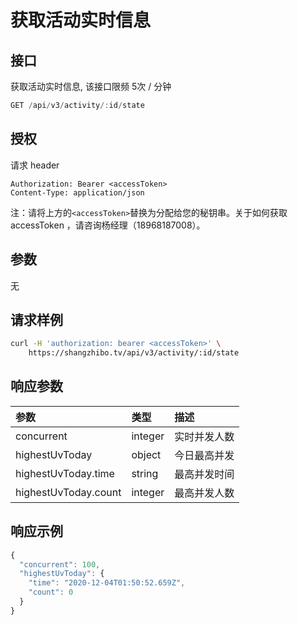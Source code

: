 # 获取活动实时信息

## 接口

获取活动实时信息, 该接口限频 5次 / 分钟

```javascript
GET /api/v3/activity/:id/state
```

## 授权

请求 header

```http
Authorization: Bearer <accessToken>
Content-Type: application/json
```

注：请将上方的`<accessToken>`替换为分配给您的秘钥串。关于如何获取 accessToken ，请咨询杨经理（18968187008）。

## 参数

无

## 请求样例

```bash
curl -H 'authorization: bearer <accessToken>' \
    https://shangzhibo.tv/api/v3/activity/:id/state
```

## 响应参数

| 参数 | 类型 | 描述 |
| :--- | :--- | :--- |
| concurrent | integer | 实时并发人数 |
| highestUvToday | object | 今日最高并发 |
| highestUvToday.time | string | 最高并发时间 |
| highestUvToday.count | integer | 最高并发人数 |

## 响应示例

```javascript
{
  "concurrent": 100,
  "highestUvToday": {
    "time": "2020-12-04T01:50:52.659Z",
    "count": 0
  }
}
```


